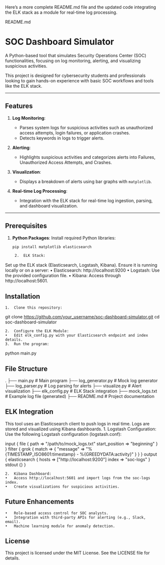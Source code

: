 Here’s a more complete README.md file and the updated code integrating the ELK stack as a module for real-time log processing.

README.md

# SOC Dashboard Simulator

A Python-based tool that simulates Security Operations Center (SOC) functionalities, focusing on log monitoring, alerting, and visualizing suspicious activities.

This project is designed for cybersecurity students and professionals looking to gain hands-on experience with basic SOC workflows and tools like the ELK stack.

---

## Features

1. **Log Monitoring**:
   - Parses system logs for suspicious activities such as unauthorized access attempts, login failures, or application crashes.
   - Detects keywords in logs to trigger alerts.

2. **Alerting**:
   - Highlights suspicious activities and categorizes alerts into Failures, Unauthorized Access Attempts, and Crashes.

3. **Visualization**:
   - Displays a breakdown of alerts using bar graphs with `matplotlib`.

4. **Real-time Log Processing**:
   - Integration with the ELK stack for real-time log ingestion, parsing, and dashboard visualization.

---

## Prerequisites

1. **Python Packages**:
   Install required Python libraries:
   ```bash
   pip install matplotlib elasticsearch

	2.	ELK Stack:
Set up the ELK stack (Elasticsearch, Logstash, Kibana). Ensure it is running locally or on a server:
	•	Elasticsearch: http://localhost:9200
	•	Logstash: Use the provided configuration file.
	•	Kibana: Access through http://localhost:5601.

## Installation
	1.	Clone this repository:

git clone https://github.com/your_username/soc-dashboard-simulator.git
cd soc-dashboard-simulator


	2.	Configure the ELK Module:
	•	Edit elk_config.py with your Elasticsearch endpoint and index details.
	3.	Run the program:

python main.py

## File Structure

.
├── main.py            # Main program
├── log_generator.py   # Mock log generator
├── log_parser.py      # Log parsing for alerts
├── visualize.py       # Alert visualization
├── elk_config.py      # ELK Stack integration
├── mock_logs.txt      # Example log file (generated)
├── README.md          # Project documentation

## ELK Integration

This tool uses an Elasticsearch client to push logs in real time. Logs are stored and visualized using Kibana dashboards.
	1.	Logstash Configuration:
Use the following Logstash configuration (logstash.conf):

input {
    file {
        path => "/path/to/mock_logs.txt"
        start_position => "beginning"
    }
}
filter {
    grok {
        match => { "message" => "%{TIMESTAMP_ISO8601:timestamp} - %{GREEDYDATA:activity}" }
    }
}
output {
    elasticsearch {
        hosts => ["http://localhost:9200"]
        index => "soc-logs"
    }
    stdout {}
}


	2.	Kibana Dashboard:
	•	Access http://localhost:5601 and import logs from the soc-logs index.
	•	Create visualizations for suspicious activities.

## Future Enhancements
	•	Role-based access control for SOC analysts.
	•	Integration with third-party APIs for alerting (e.g., Slack, email).
	•	Machine learning module for anomaly detection.

## License

This project is licensed under the MIT License. See the LICENSE file for details.

